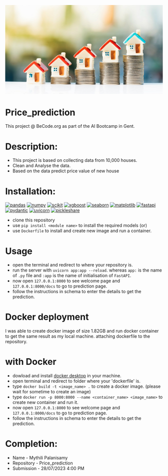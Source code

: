 ![house](./assets/house.jpg)
# Price_prediction
This project @ BeCode.org as part of the AI Bootcamp in Gent.

# Description:
* This project is based on collecting data from 10,000 houses.
* Clean and Analyse the data.
* Based on the data predict price value of new house 

# Installation:
[![pandas](https://img.shields.io/badge/pandas-1.3.5-red)](https://pandas.pydata.org/pandas-docs/version/1.3/getting_started/install.html)
[![numpy](https://img.shields.io/badge/numpy-1.21.6-orange)](https://pypi.org/project/numpy/1.21.6/)
[![scikit](https://img.shields.io/badge/scikit_learn-1.0.2-yellow)](https://pypi.org/project/scikit-learn/1.0.2/)
[![xgboost](https://img.shields.io/badge/xgboost-1.6.2-green)](https://xgboost.readthedocs.io/en/stable/install.html)
[![seaborn](https://img.shields.io/badge/seaborn-0.12.1-blue)](https://seaborn.pydata.org/installing.html)
[![matplotlib](https://img.shields.io/badge/matplotlib-3.5.3-indigo)](https://seaborn.pydata.org/installing.html)
[![fastapi](https://img.shields.io/badge/fastapi-0.100.0-purple)](https://pypi.org/project/fastapi/)
[![pydantic](https://img.shields.io/badge/fastapi-2.0.3-orange)](https://pypi.org/project/pydantic/)
[![uvicorn](https://img.shields.io/badge/uvicorn-0.22.0-yellow)](https://pypi.org/project/uvicorn/)
[![pickleshare](https://img.shields.io/badge/pickleshare-0.7.5-green)](https://pypi.org/project/pickleshare/)

* clone this repository
* use `pip install <module name>` to install the required models (or)
* use `Dockerfile` to install and create new image and run a container.

# Usage
* open the terminal and redirect to where your repository is.
* run the server with `uvicorn app:app --reload`. whereas `app:` is the name of `.py` file and `:app` is the name of initialisation of `FastAPI`.
* now open `127.0.0.1:8000` to see welcome page and `127.0.0.1:8000/docs` to go to prediction page.
* follow the instructions in schema to enter the details to get the prediction.

# Docker deployment

I was able to create docker image of size 1.82GB and run docker container to get the same result as my local machine. attaching dockerfile to the repository. 

# with Docker
* dowload and install [docker desktop](https://www.docker.com/) in your machine.
* open terminal and redirect to folder where your 'dockerfile' is.
* type `docker build -t <image_name> .` to create a docker image.  (please wait for sometime to create an image)
* type `docker run -p 8000:8000 --name <container_name> <image_name>` to create new container and run it.
* now open `127.0.0.1:8000` to see welcome page and `127.0.0.1:8000/docs` to go to prediction page. 
* follow the instructions in schema to enter the details to get the prediction.

# Completion:
* Name - Mythili Palanisamy
* Repository - Price_prediction
* Submission - 28/07/2023 4:00 PM
